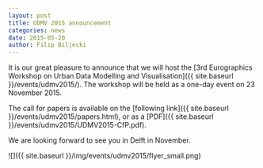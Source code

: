 ```yaml
---
layout: post
title: UDMV 2015 announcement
categories: news
date: 2015-05-20
author: Filip Biljecki
---
```


It is our great pleasure to announce that we will host the [3rd Eurographics Workshop on Urban Data Modelling and Visualisation]({{ site.baseurl }}/events/udmv2015/). The workshop will be held as a one-day event on 23 November 2015.

The call for papers is available on the [following link]({{ site.baseurl }}/events/udmv2015/papers.html), or as a [PDF]({{ site.baseurl }}/events/udmv2015/UDMV2015-CfP.pdf).

We are looking forward to see you in Delft in November.


![]({{ site.baseurl }}/img/events/udmv2015/flyer_small.png)
